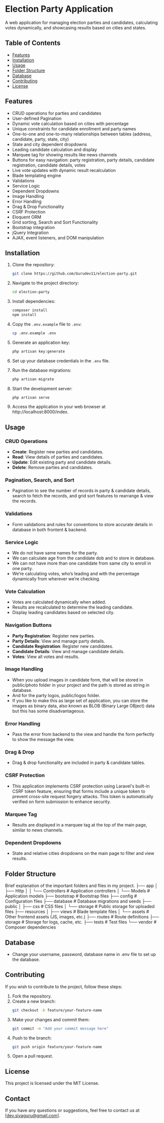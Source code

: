 
# Election Party Application

A web application for managing election parties and candidates, calculating votes dynamically, and showcasing results based on cities and states.

## Table of Contents

- [Features](#features)
- [Installation](#installation)
- [Usage](#usage)
- [Folder Structure](#folder-structure)
- [Database](#database)
- [Contributing](#contributing)
- [License](#license)

## Features

- CRUD operations for parties and candidates
- User-defined Pagination
- Dynamic vote calculation based on cities with percentage
- Unique constraints for candidate enrollment and party names
- One-to-one and one-to-many relationships between tables (address, candidate, party, state, city)
- State and city dependent dropdowns
- Leading candidate calculation and display
- Marquee tag for showing results like news channels
- Buttons for easy navigation: party registration, party details, candidate registration, candidate details, votes
- Live vote updates with dynamic result recalculation
- Blade templating engine
- Validations
- Service Logic
- Dependent Dropdowns
- Image Handling
- Error Handling
- Drag & Drop Functionality
- CSRF Protection
- Eloquent ORM
- Grid sorting,  Search and Sort Functionality
- Bootstrap integration
- jQuery Integration
- AJAX, event listeners, and DOM manipulation

## Installation

1. Clone the repository:
    ```bash
    git clone https://github.com/Gurudev11/election-party.git
    ```

2. Navigate to the project directory:
    ```bash
    cd election-party
    ```

3. Install dependencies:
    ```bash
    composer install
    npm install
    ```

4. Copy the `.env.example` file to `.env`:
    ```bash
    cp .env.example .env
    ```

5. Generate an application key:
    ```bash
    php artisan key:generate
    ```

6. Set up your database credentials in the `.env` file.

7. Run the database migrations:
    ```bash
    php artisan migrate
    ```

8. Start the development server:
    ```bash
    php artisan serve
    ```
9. Access the application in your web browser at http://localhost:8000/index.

## Usage

### CRUD Operations

- **Create**: Register new parties and candidates.
- **Read**: View details of parties and candidates.
- **Update**: Edit existing party and candidate details.
- **Delete**: Remove parties and candidates.

### Pagination, Search, and Sort

- Pagination to see the number of records in party & candidate details, search to fetch the records, and  grid sort features to rearrange & view the records.

### Validations

- Form validations and rules for conventions to store accurate details in database in both frontent & backend.

### Service Logic

- We do not have same names for the party.
- We can calculate age from the candidate dob and to store in database.
- We can not have more than one candidate from same city to enroll in one party.
- We’re calculating votes, who’s leading and with the percentage dynamically from wherever we’re checking.

### Vote Calculation

- Votes are calculated dynamically when added.
- Results are recalculated to determine the leading candidate.
- Display leading candidates based on selected city.

### Navigation Buttons

- **Party Registration**: Register new parties.
- **Party Details**: View and manage party details.
- **Candidate Registration**: Register new candidates.
- **Candidate Details**: View and manage candidate details.
- **Votes**: View all votes and results.

### Image Handling  

- When you upload images in candidate form, that will be stored in public/photo folder in your project and the path is stored as string in database.
- And for the party logos, public/logos folder.
- If you like to make this as large set of application, you can store the images as binary data, also known as BLOB (Binary Large OBject) data but this has some disadvantageous.

### Error Handling

- Pass the error from backend to the view and handle the form perfectly to show the message the view.

### Drag & Drop

- Drag & drop functionality are included in party & candidate tables.

### CSRF Protection

- This application implements CSRF protection using Laravel's built-in CSRF token feature, ensuring that forms include a unique token to prevent cross-site request forgery attacks. This token is automatically verified on form submission to enhance security.

### Marquee Tag

- Results are displayed in a marquee tag at the top of the main page, similar to news channels.

### Dependent Dropdowns

- State and relative cities dropdowns on the main page to filter and view results.

## Folder Structure

Brief explanation of the important folders and files in my project.
├── app
│ ├── Http
│ │ └── Controllers # Application controllers
│ └── Models # Application models
├── bootstrap # Bootstrap files
├── config # Configuration files
├── database # Database migrations and seeds
├── public
│ ├── css # CSS files
│ └── storage # Public storage for uploaded files
├── resources
│ ├── views # Blade template files
│ └── assets # Other frontend assets (JS, images, etc.)
├── routes # Route definitions
├── storage # Storage for logs, cache, etc.
├── tests # Test files
└── vendor # Composer dependencies

## Database

- Change your username, password, database name in .env file to set up the database.

## Contributing

If you wish to contribute to the project, follow these steps:

1. Fork the repository.
2. Create a new branch:
    ```bash
    git checkout -b feature/your-feature-name
    ```
3. Make your changes and commit them:
    ```bash
    git commit -m "Add your commit message here"
    ```
4. Push to the branch:
    ```bash
    git push origin feature/your-feature-name
    ```
5. Open a pull request.

## License

This project is licensed under the MIT License.

## Contact

If you have any questions or suggestions, feel free to contact us at [dev.sivaguru@gmail.com].

